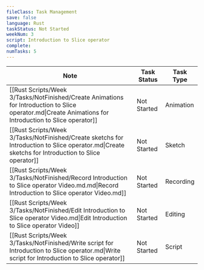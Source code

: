 ```yaml
---
fileClass: Task Management
save: false
language: Rust
taskStatus: Not Started
weekNum: 3
script: Introduction to Slice operator
complete: 
numTasks: 5
---
```

| Note                                                                                                                                                    | Task Status | Task Type |
| ------------------------------------------------------------------------------------------------------------------------------------------------------- | ----------- | --------- |
| [[Rust Scripts/Week 3/Tasks/NotFinished/Create Animations for Introduction to Slice operator.md\|Create Animations for Introduction to Slice operator]] | Not Started | Animation |
| [[Rust Scripts/Week 3/Tasks/NotFinished/Create sketchs for Introduction to Slice operator.md\|Create sketchs for Introduction to Slice operator]]       | Not Started | Sketch    |
| [[Rust Scripts/Week 3/Tasks/NotFinished/Record Introduction to Slice operator Video.md.md\|Record Introduction to Slice operator Video.md]]             | Not Started | Recording |
| [[Rust Scripts/Week 3/Tasks/NotFinished/Edit Introduction to Slice operator Video.md\|Edit Introduction to Slice operator Video]]                       | Not Started | Editing   |
| [[Rust Scripts/Week 3/Tasks/NotFinished/Write script for Introduction to Slice operator.md\|Write script for Introduction to Slice operator]]           | Not Started | Script    |
